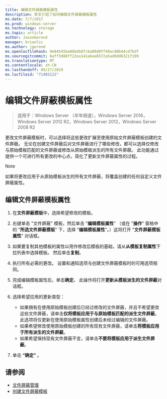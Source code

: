 ```yaml
---
title: 编辑文件屏蔽模板属性
description: 本文介绍了如何编辑文件屏蔽模板属性
ms.date: 7/7/2017
ms.prod: windows-server
ms.technology: storage
ms.topic: article
author: JasonGerend
manager: brianlic
ms.author: jgerend
ms.openlocfilehash: 9e84545be86bdb8fcba09d0ff49ac98b44cd7bdf
ms.sourcegitcommit: 6aff3d88ff22ea141a6ea6572a5ad8dd6321f199
ms.translationtype: MT
ms.contentlocale: zh-CN
ms.lasthandoff: 09/27/2019
ms.locfileid: "71403122"
---
```

# <a name="edit-file-screen-template-properties"></a>编辑文件屏蔽模板属性

> 适用于：Windows Server （半年频道），Windows Server 2016，Windows Server 2012 R2，Windows Server 2012，Windows Server 2008 R2

更改文件屏蔽模板时，可以选择将这些更改扩展至使用原始文件屏蔽模板创建的文件屏蔽。 无论在创建文件屏蔽后对文件屏蔽进行了哪些修改，都可以选择仅修改与原始模板匹配的文件屏蔽或修改从原始模板派生的所有文件屏蔽。 此功能通过提供一个可进行所有更改的中心点，简化了更新文件屏蔽属性的过程。

> [!Note]
> 如果将更改应用于从原始模板派生的所有文件屏蔽，将覆盖创建的任何自定义文件屏蔽属性。

## <a name="to-edit-file-screen-template-properties"></a>编辑文件屏蔽模板属性

1.  在**文件屏蔽模板**中，选择希望修改的模板。

2.  右键单击 "文件屏蔽" 模板，然后单击 "**编辑模板属性**" （或在 "**操作**" 窗格中的 "**所选文件屏蔽模板**" 下，选择 "**编辑模板属性**"。）这将打开 "**文件屏蔽模板属性**" 对话框。

3.  如果要复制其他模板的属性以用作修改后模板的基础，请从**从模板复制属性**下拉列表中选择模板。 然后单击**复制**。

4.  执行所有必需的更改。 设置和通知选项与创建文件屏蔽模板时的可用选项相同。

5.  完成编辑模板属性后，单击**确定**。 此操作将打开**更新从模板派生的文件屏蔽**对话框。

6.  选择希望应用的更新类型：

    -   如果拥有在使用原始模板创建后已经过修改的文件屏蔽，并且不希望更改这些文件屏蔽，请单击**仅将模板应用于与原始模板匹配的派生文件屏蔽**。 此选项将仅更新在使用原始模板属性创建后未经过编辑的文件屏蔽。
    -   如果希望修改使用原始模板创建的所有现有文件屏蔽，请单击**将模板应用于所有派生的文件屏蔽**。
    -   如果希望保持现有文件屏蔽不变，请单击**不要将模板应用于派生文件屏蔽**。

7.  单击 **“确定”** 。

## <a name="see-also"></a>请参阅

-   [文件屏蔽管理](file-screening-management.md)
-   [创建文件屏蔽模板](create-file-screen-template.md)


